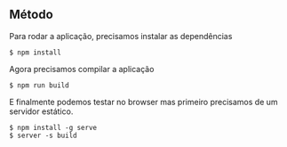 ## Método

Para rodar a aplicação, precisamos instalar as dependências

```
$ npm install
```

Agora precisamos compilar a aplicação

```
$ npm run build
```

E finalmente podemos testar no browser mas primeiro precisamos de um servidor estático.

```
$ npm install -g serve
$ server -s build
```
